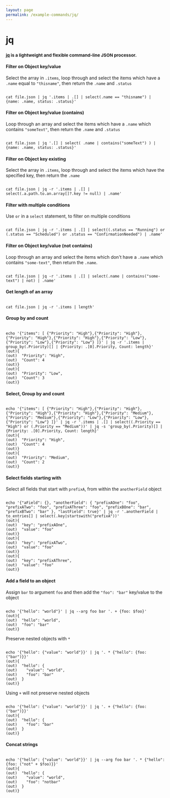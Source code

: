 ```yaml
---
layout: page
permalink: /example-commands/jq/
---
```


<h1>jq</h1>
<h3><small class="text-muted"><a href="https://stedolan.github.io/jq/">jq</a> is a lightweight and flexible command-line JSON processor.</small></h3>

#### Filter on Object key/value
Select the array in `.items`, loop through and select the items which have a `.name` equal to `"thisname"`, then return the `.name` and `.status`

<pre class="command-line"><code class="language-bash" data-prismjs-copy="Copy">
cat file.json | jq '.items | .[] | select(.name == "thisname") | {name: .name, status: .status}'
</code></pre>

#### Filter on Object key/value (contains)
Loop through an array and select the items which have a `.name` which contains `"someText"`, then return the `.name` and `.status`

<pre class="command-line"><code class="language-bash">
cat file.json | jq '.[] | select( .name | contains("someText") ) | {name: .name, status: .status}'
</code></pre>

#### Filter on Object key existing
Select the array in `.items`, loop through and select the items which have the specified key, then return the `.name`

<pre class="command-line"><code class="language-bash">
cat file.json | jq -r '.items | .[] | select(.a.path.to.an.array[]?.key != null) | .name'
</code></pre>

#### Filter with multiple conditions
Use `or` in a `select` statement, to filter on multiple conditions

<pre class="command-line"><code class="language-bash">
cat file.json | jq -r '.items | .[] | select((.status == "Running") or (.status == "Scheduled") or .status == "ConfirmationNeeded") | .name'
</code></pre>

#### Filter on Object key/value (not contains)
Loop through an array and select the items which don't have a `.name` which contains `"some-text"`, then return the `.name`.

<pre class="command-line"><code class="language-bash">
cat file.json | jq -r '.items | .[] | select(.name | contains("some-text") | not) | .name'
</code></pre>

#### Get length of an array
<pre class="command-line"><code class="language-bash">
cat file.json | jq -r '.items | length'
</code></pre>


#### Group by and count
<pre class="command-line" data-filter-output="(out)"><code class="language-bash">
echo '{"items": [ {"Priority": "High"},{"Priority": "High"},{"Priority": "High"},{"Priority": "High"},{"Priority": "Low"},{"Priority": "Low"},{"Priority": "Low"} ]}' | jq -r '.items | group_by(.Priority)[] | {Priority: .[0].Priority, Count: length}'
(out){
(out)  "Priority": "High",
(out)  "Count": 4
(out)}
(out){
(out)  "Priority": "Low",
(out)  "Count": 3
(out)}
</code></pre>


#### Select, Group by and count
<pre class="command-line" data-filter-output="(out)"><code class="language-bash">
echo '{"items": [ {"Priority": "High"},{"Priority": "High"},{"Priority": "High"},{"Priority": "High"},{"Priority": "Medium"},{"Priority": "Medium"},{"Priority": "Low"},{"Priority": "Low"},{"Priority": "Low"} ]}' | jq -r '.items | .[] | select((.Priority == "High") or (.Priority == "Medium"))' | jq -s 'group_by(.Priority)[] | {Priority: .[0].Priority, Count: length}'
(out){
(out)  "Priority": "High",
(out)  "Count": 4
(out)}
(out){
(out)  "Priority": "Medium",
(out)  "Count": 2
(out)}
</code></pre>


#### Select fields starting with
Select all fields that start with `prefixA`, from within the `anotherField` object

<pre class="command-line" data-filter-output="(out)"><code class="language-bash">
echo '{"aField": {}, "anotherField": { "prefixAOne": "foo", "prefixATwo": "foo", "prefixAThree": "foo", "prefixBOne": "bar", "prefixBTwo": "bar" }, "lastField": true}' | jq -r '.anotherField | to_entries[] | select(.key|startswith("prefixA"))'
(out){
(out)  "key": "prefixAOne",
(out)  "value": "foo"
(out)}
(out){
(out)  "key": "prefixATwo",
(out)  "value": "foo"
(out)}
(out){
(out)  "key": "prefixAThree",
(out)  "value": "foo"
(out)}
</code></pre>


#### Add a field to an object
Assign `bar` to argument `foo` and then add the `"foo": "bar"` key/value to the object

<pre class="command-line" data-filter-output="(out)"><code class="language-bash">
echo '{"hello": "world"}' | jq --arg foo bar '. + {foo: $foo}'
(out){
(out)  "hello": "world",
(out)  "foo": "bar"
(out)}
</code></pre>

Preserve nested objects with `*`
<pre class="command-line" data-filter-output="(out)"><code class="language-bash">
echo '{"hello": {"value": "world"}}' | jq '. * {"hello": {foo: ("bar")}}'
(out){
(out)  "hello": {
(out)    "value": "world",
(out)    "foo": "bar"
(out)  }
(out)}
</code></pre>

Using `+` will not preserve nested objects
<pre class="command-line" data-filter-output="(out)"><code class="language-bash">
echo '{"hello": {"value": "world"}}' | jq '. + {"hello": {foo: ("bar")}}'
(out){
(out)  "hello": {
(out)    "foo": "bar"
(out)  }
(out)}
</code></pre>


#### Concat strings

<pre class="command-line" data-filter-output="(out)"><code class="language-bash">
echo '{"hello": {"value": "world"}}' | jq --arg foo bar '. * {"hello": {foo: ("not" + $foo)}}'
(out){
(out)  "hello": {
(out)    "value": "world",
(out)    "foo": "notbar"
(out)  }
(out)}
</code></pre>
